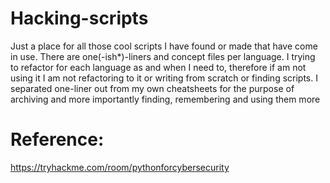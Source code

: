 # Hacking-scripts

Just a place for all those cool scripts I have found or made that have come in use.
There are one(-ish*)-liners and concept files per language.
I trying to refactor for each language as and when I need to, therefore if am not using it I am not refactoring to it or writing from scratch or finding scripts.
I separated one-liner out from my own cheatsheets for the purpose of archiving and more importantly finding, remembering and using them more

# Reference: 

https://tryhackme.com/room/pythonforcybersecurity
